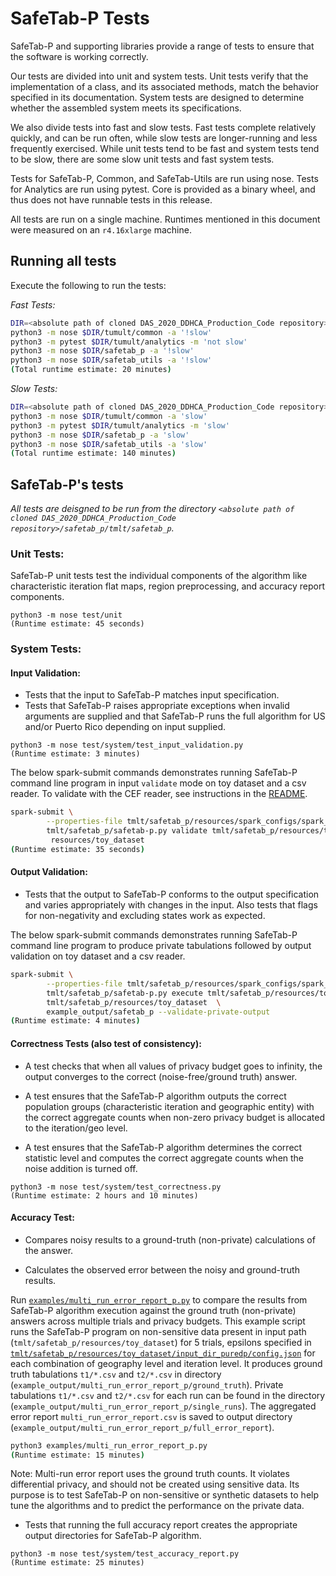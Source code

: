 # SafeTab-P Tests

SafeTab-P and supporting libraries provide a range of tests to ensure that the software is working correctly.

Our tests are divided into unit and system tests. Unit tests verify that the implementation of a class, and its associated methods, match the behavior specified in its documentation. System tests are designed to determine whether the assembled system meets its specifications.

We also divide tests into fast and slow tests. Fast tests complete relatively quickly, and can be run often, while slow tests are longer-running and less frequently exercised. While unit tests tend to be fast and system tests tend to be slow, there are some slow unit tests and fast system tests.

Tests for SafeTab-P, Common, and SafeTab-Utils are run using nose. Tests for Analytics are run using pytest. Core is provided as a binary wheel, and thus does not have runnable tests in this release.

All tests are run on a single machine. Runtimes mentioned in this document were measured on an `r4.16xlarge` machine.

## Running all tests

Execute the following to run the tests:

*Fast Tests:*

```bash
DIR=<absolute path of cloned DAS_2020_DDHCA_Production_Code repository>
python3 -m nose $DIR/tumult/common -a '!slow'
python3 -m pytest $DIR/tumult/analytics -m 'not slow'
python3 -m nose $DIR/safetab_p -a '!slow'
python3 -m nose $DIR/safetab_utils -a '!slow'
(Total runtime estimate: 20 minutes)
```

*Slow Tests:*

```bash
DIR=<absolute path of cloned DAS_2020_DDHCA_Production_Code repository>
python3 -m nose $DIR/tumult/common -a 'slow'
python3 -m pytest $DIR/tumult/analytics -m 'slow'
python3 -m nose $DIR/safetab_p -a 'slow'
python3 -m nose $DIR/safetab_utils -a 'slow'
(Total runtime estimate: 140 minutes)
```

## SafeTab-P's tests

*All tests are deisgned to be run from the directory `<absolute path of cloned DAS_2020_DDHCA_Production_Code repository>/safetab_p/tmlt/safetab_p`.*

### Unit Tests:

SafeTab-P unit tests test the individual components of the algorithm like characteristic iteration flat maps, region preprocessing, and accuracy report components.

```
python3 -m nose test/unit
(Runtime estimate: 45 seconds)
```

### System Tests:
#### **Input Validation**:

   * Tests that the input to SafeTab-P matches input specification.
   * Tests that SafeTab-P raises appropriate exceptions when invalid arguments are supplied and that SafeTab-P runs the full algorithm for US and/or Puerto Rico depending on input supplied.

```
python3 -m nose test/system/test_input_validation.py
(Runtime estimate: 3 minutes)
```

 The below spark-submit commands demonstrates running SafeTab-P command line program in input `validate` mode on toy dataset and a csv reader. To validate with the CEF reader, see instructions in the [README](./README.md).

```bash
spark-submit \
        --properties-file tmlt/safetab_p/resources/spark_configs/spark_local_properties.conf \
        tmlt/safetab_p/safetab-p.py validate tmlt/safetab_p/resources/toy_dataset/input_dir_<puredp or zcdp> \
         resources/toy_dataset
(Runtime estimate: 35 seconds)
```

#### **Output Validation**:

* Tests that the output to SafeTab-P conforms to the output specification and varies appropriately with changes in the input. Also tests that flags for non-negativity and excluding states work as expected.

The below spark-submit commands demonstrates running SafeTab-P command line program to produce private tabulations followed by output validation on toy dataset and a csv reader.

```bash
spark-submit \
        --properties-file tmlt/safetab_p/resources/spark_configs/spark_local_properties.conf \
        tmlt/safetab_p/safetab-p.py execute tmlt/safetab_p/resources/toy_dataset/input_dir_<puredp or zcdp>  \
        tmlt/safetab_p/resources/toy_dataset  \
        example_output/safetab_p --validate-private-output
(Runtime estimate: 4 minutes)
```

#### **Correctness Tests (also test of consistency)**:

   * A test checks that when all values of privacy budget goes to infinity, the output converges to the correct (noise-free/ground truth) answer.

   * A test ensures that the SafeTab-P algorithm outputs the correct population groups (characteristic iteration and geographic entity) with the correct aggregate counts when non-zero privacy budget is allocated to the iteration/geo level.

   * A test ensures that the SafeTab-P algorithm determines the correct statistic level and computes the correct aggregate counts when the noise addition is turned off.

```
python3 -m nose test/system/test_correctness.py
(Runtime estimate: 2 hours and 10 minutes)
```

#### **Accuracy Test**:

   * Compares noisy results to a ground-truth (non-private) calculations of the answer.

   * Calculates the observed error between the noisy and ground-truth results.

Run [`examples/multi_run_error_report_p.py`](examples/multi_run_error_report_p.py) to compare the results from SafeTab-P algorithm execution against the ground truth (non-private) answers across multiple trials and privacy budgets. This example script runs the SafeTab-P program on non-sensitive data present in input path (`tmlt/safetab_p/resources/toy_dataset`) for 5 trials, epsilons specified in [`tmlt/safetab_p/resources/toy_dataset/input_dir_puredp/config.json`](tmlt/safetab_p/resources/toy_dataset/input_dir_puredp/config.json) for each combination of geography level and iteration level. It produces ground truth tabulations `t1/*.csv` and `t2/*.csv` in directory (`example_output/multi_run_error_report_p/ground_truth`). Private tabulations `t1/*.csv` and `t2/*.csv` for each run can be found in the directory (`example_output/multi_run_error_report_p/single_runs`). The aggregated error report `multi_run_error_report.csv` is saved to output directory (`example_output/multi_run_error_report_p/full_error_report`).


```bash
python3 examples/multi_run_error_report_p.py
(Runtime estimate: 15 minutes)
```

Note: Multi-run error report uses the ground truth counts. It violates differential privacy, and should not be created using sensitive data. Its purpose is to test SafeTab-P on non-sensitive or synthetic datasets to help tune the algorithms and to predict the performance on the private data.

   * Tests that running the full accuracy report creates the appropriate output directories for SafeTab-P algorithm.

```
python3 -m nose test/system/test_accuracy_report.py
(Runtime estimate: 25 minutes)
```
